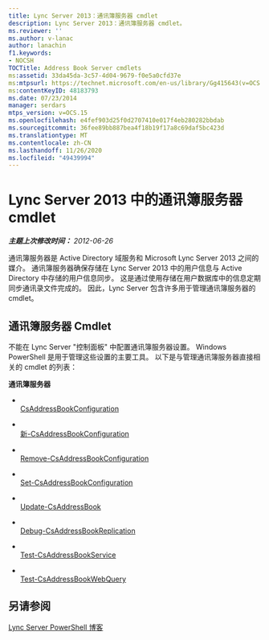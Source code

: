 ```yaml
---
title: Lync Server 2013：通讯簿服务器 cmdlet
description: Lync Server 2013：通讯簿服务器 cmdlet。
ms.reviewer: ''
ms.author: v-lanac
author: lanachin
f1.keywords:
- NOCSH
TOCTitle: Address Book Server cmdlets
ms:assetid: 33da45da-3c57-4d04-9679-f0e5a0cfd37e
ms:mtpsurl: https://technet.microsoft.com/en-us/library/Gg415643(v=OCS.15)
ms:contentKeyID: 48183793
ms.date: 07/23/2014
manager: serdars
mtps_version: v=OCS.15
ms.openlocfilehash: e4fef903d25f0d2707410e017f4eb280282bbdab
ms.sourcegitcommit: 36fee89bb887bea4f18b19f17a8c69daf5bc423d
ms.translationtype: MT
ms.contentlocale: zh-CN
ms.lasthandoff: 11/26/2020
ms.locfileid: "49439994"
---
```

# <a name="address-book-server-cmdlets-in-lync-server-2013"></a>Lync Server 2013 中的通讯簿服务器 cmdlet

<div data-xmlns="http://www.w3.org/1999/xhtml">

<div class="topic" data-xmlns="http://www.w3.org/1999/xhtml" data-msxsl="urn:schemas-microsoft-com:xslt" data-cs="https://msdn.microsoft.com/">

<div data-asp="https://msdn2.microsoft.com/asp">



</div>

<div id="mainSection">

<div id="mainBody">

<span> </span>

_**主题上次修改时间：** 2012-06-26_

通讯簿服务器是 Active Directory 域服务和 Microsoft Lync Server 2013 之间的媒介。 通讯簿服务器确保存储在 Lync Server 2013 中的用户信息与 Active Directory 中存储的用户信息同步。 这是通过使用存储在用户数据库中的信息定期同步通讯录文件完成的。 因此，Lync Server 包含许多用于管理通讯簿服务器的 cmdlet。

<div>

## <a name="address-book-server-cmdlets"></a>通讯簿服务器 Cmdlet

不能在 Lync Server "控制面板" 中配置通讯簿服务器设置。 Windows PowerShell 是用于管理这些设置的主要工具。 以下是与管理通讯簿服务器直接相关的 cmdlet 的列表：

**通讯簿服务器**

  - <span></span>  
    [CsAddressBookConfiguration](https://technet.microsoft.com/library/Gg398132(v=OCS.15))

  - <span></span>  
    [新-CsAddressBookConfiguration](https://technet.microsoft.com/library/Gg398395(v=OCS.15))

  - <span></span>  
    [Remove-CsAddressBookConfiguration](https://technet.microsoft.com/library/Gg398934(v=OCS.15))

  - <span></span>  
    [Set-CsAddressBookConfiguration](https://technet.microsoft.com/library/Gg412784(v=OCS.15))

<!-- end list -->

  - <span></span>  
    [Update-CsAddressBook](https://technet.microsoft.com/library/Gg398194(v=OCS.15))

<!-- end list -->

  - <span></span>  
    [Debug-CsAddressBookReplication](https://technet.microsoft.com/library/JJ205232(v=OCS.15))

<!-- end list -->

  - <span></span>  
    [Test-CsAddressBookService](https://technet.microsoft.com/library/Gg398661(v=OCS.15))

<!-- end list -->

  - <span></span>  
    [Test-CsAddressBookWebQuery](https://technet.microsoft.com/library/Gg398773(v=OCS.15))

</div>

<div>

## <a name="see-also"></a>另请参阅


[Lync Server PowerShell 博客](https://go.microsoft.com/fwlink/p/?linkid=203150)  
  

</div>

</div>

<span> </span>

</div>

</div>

</div>

